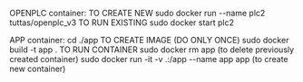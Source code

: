 OPENPLC container:
    TO CREATE NEW 
        sudo docker run --name plc2 tuttas/openplc_v3 
    TO RUN EXISTING 
        sudo docker start plc2

APP container:
    cd ./app
    TO CREATE IMAGE (DO ONLY ONCE)
        sudo docker build -t app .
    TO RUN CONTAINER
        sudo docker rm app                                  (to delete previously created container)
        sudo docker run -it -v .:/app --name app app        (to create new container)